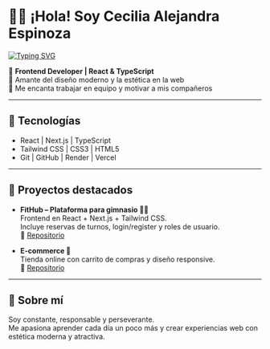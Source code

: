 # 👩‍💻 ¡Hola! Soy Cecilia Alejandra Espinoza
[![Typing SVG](https://readme-typing-svg.herokuapp.com?size=24&color=F7A61A&lines=Frontend+Developer;React+%7C+Next.js+%7C+TS)](https://git.io/typing-svg)


🚀 **Frontend Developer | React & TypeScript**  
🎨 Amante del diseño moderno y la estética en la web  
🤝 Me encanta trabajar en equipo y motivar a mis compañeros  

---

## 🔧 Tecnologías
- React | Next.js | TypeScript  
- Tailwind CSS | CSS3 | HTML5  
- Git | GitHub | Render | Vercel  

---

## 🌟 Proyectos destacados
- **FitHub – Plataforma para gimnasio 🏋️‍♀️**  
  Frontend en React + Next.js + Tailwind CSS.  
  Incluye reservas de turnos, login/register y roles de usuario.  
  🔗 [Repositorio](https://github.com/Alejandraespinoza405/fithub-front)  


- **E-commerce 🛒**  
  Tienda online con carrito de compras y diseño responsive.  
  🔗 [Repositorio](https://github.com/Alejandraespinoza405/mi-ecommerce.git)

---

## 🌱 Sobre mí
Soy constante, responsable y perseverante.  
Me apasiona aprender cada día un poco más y crear experiencias web con estética moderna y atractiva.



<!--
**Alejandraespinoza405/Alejandraespinoza405** is a ✨ _special_ ✨ repository because its `README.md` (this file) appears on your GitHub profile.

Here are some ideas to get you started:

- 🔭 I’m currently working on ...
- 🌱 I’m currently learning ...
- 👯 I’m looking to collaborate on ...
- 🤔 I’m looking for help with ...
- 💬 Ask me about ...
- 📫 How to reach me: ...
- 😄 Pronouns: ...
- ⚡ Fun fact: ...
-->

